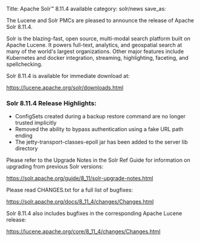 Title: Apache Solr™ 8.11.4 available
category: solr/news
save_as:

The Lucene and Solr PMCs are pleased to announce the release of Apache Solr 8.11.4.

Solr is the blazing-fast, open source, multi-modal search platform built on Apache Lucene. It powers full-text, analytics, and geospatial search at many of the world's largest organizations. Other major features include Kubernetes and docker integration, streaming, highlighting, faceting, and spellchecking.

Solr 8.11.4 is available for immediate download at:

  <https://lucene.apache.org/solr/downloads.html>

### Solr 8.11.4 Release Highlights:

 * ConfigSets created during a backup restore command are no longer trusted implicitly
 * Removed the ability to bypass authentication using a fake URL path ending
 * The jetty-transport-classes-epoll jar has been added to the server lib directory

Please refer to the Upgrade Notes in the Solr Ref Guide for information on upgrading from previous Solr versions:

  <https://solr.apache.org/guide/8_11/solr-upgrade-notes.html>

Please read CHANGES.txt for a full list of bugfixes:

  <https://solr.apache.org/docs/8_11_4/changes/Changes.html>

Solr 8.11.4 also includes bugfixes in the corresponding Apache Lucene release:

  <https://lucene.apache.org/core/8_11_4/changes/Changes.html>
